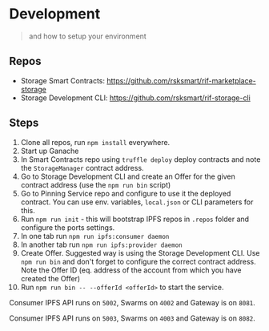 # Development

> and how to setup your environment

## Repos

 - Storage Smart Contracts: https://github.com/rsksmart/rif-marketplace-storage
 - Storage Development CLI: https://github.com/rsksmart/rif-storage-cli

## Steps

 1. Clone all repos, run `npm install` everywhere.
 1. Start up Ganache
 1. In Smart Contracts repo using `truffle deploy` deploy contracts and note the `StorageManager` contract address.
 1. Go to Storage Development CLI and create an Offer for the given contract address (use the `npm run bin` script)
 1. Go to Pinning Service repo and configure to use it the deployed contract. You can use env. variables, `local.json` or CLI parameters for this.
 1. Run `npm run init` - this will bootstrap IPFS repos in `.repos` folder and configure the ports settings.
 1. In one tab run `npm run ipfs:consumer daemon`
 1. In another tab run `npm run ipfs:provider daemon`
 1. Create Offer. Suggested way is using the Storage Development CLI. Use `npm run bin` and don't forget to configure the correct contract address.
    Note the Offer ID (eq. address of the account from which you have created the Offer)
 1. Run `npm run bin -- --offerId <offerId>` to start the service.

Consumer IPFS API runs on `5002`, Swarms on `4002` and Gateway is on `8081`.

Consumer IPFS API runs on `5003`, Swarms on `4003` and Gateway is on `8082`.
